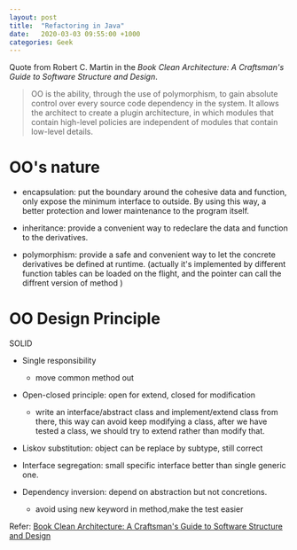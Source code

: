 ```yaml
---
layout: post
title:  "Refactoring in Java"
date:   2020-03-03 09:55:00 +1000
categories: Geek
---
```


Quote from Robert C. Martin in the *Book Clean Architecture: A Craftsman's Guide to Software Structure and Design*.

> OO is the ability, through the use of polymorphism, to gain absolute control over every source code dependency in the system. It allows the architect to create a plugin architecture, in which modules that contain high-level policies are independent of modules that contain low-level details.

OO's nature
=================
- encapsulation: put the boundary around the cohesive data and function, only expose the minimum interface to outside. By using this way, a better protection and lower maintenance to the program itself.

- inheritance: provide a convenient way to redeclare the data and function to the derivatives.

- polymorphism: provide a safe and convenient way to let the concrete derivatives be defined at runtime. (actually it's implemented by different function tables can be loaded on the flight, and the pointer can call the diffrent version of method ) 

OO Design Principle
=======================

SOLID 

- Single responsibility 
    - move common method out

- Open-closed principle: open for extend, closed for modification
    - write an interface/abstract class and implement/extend class from there, this way can avoid keep modifying a class, after we have tested a class, we should try to extend rather than modify that.

- Liskov substitution: object can be replace by subtype, still correct

- Interface segregation: small specific interface better than single generic one.

- Dependency inversion: depend on abstraction but not concretions.
    - avoid using new keyword in method,make the test easier
    

Refer:
[Book Clean Architecture: A Craftsman's Guide to Software Structure and Design](https://www.amazon.com.au/Clean-Architecture-Craftsmans-Software-Structure/dp/0134494164/ref=sr_1_1?dchild=1&keywords=Clean+Architecture%3A+A+Craftsman%27s+Guide+to+Software+Structure+and+Design&qid=1591422658&sr=8-1)





